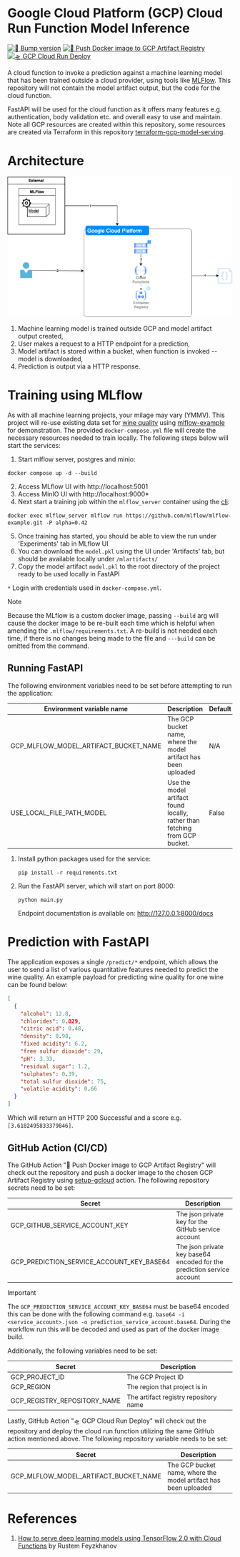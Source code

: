 # Google Cloud Platform (GCP) Cloud Run Function Model Inference

[![🚧 Bump version](https://github.com/kwame-mintah/gcp-cloud-run-function-model-inference/actions/workflows/run-version-bump.yml/badge.svg)](https://github.com/kwame-mintah/gcp-cloud-run-function-model-inference/actions/workflows/run-version-bump.yml)
[![🚀 Push Docker image to GCP Artifact Registry](https://github.com/kwame-mintah/gcp-cloud-run-function-model-inference/actions/workflows/gcp-docker-build-and-push.yml/badge.svg)](https://github.com/kwame-mintah/gcp-cloud-run-function-model-inference/actions/workflows/gcp-docker-build-and-push.yml)
[![🛸 GCP Cloud Run Deploy](https://github.com/kwame-mintah/gcp-cloud-run-function-model-inference/actions/workflows/gcp-cloud-run-deploy.yml/badge.svg)](https://github.com/kwame-mintah/gcp-cloud-run-function-model-inference/actions/workflows/gcp-cloud-run-deploy.yml)

A cloud function to invoke a prediction against a machine learning model that has been trained outside
a cloud provider, using tools like [MLFlow](https://mlflow.org/). This repository will not contain the model artifact output,
but the code for the cloud function.

FastAPI will be used for the cloud function as it offers many features e.g. authentication, body validation etc.
and overall easy to use and maintain. Note all GCP resources are created within this repository, some resources are created
via Terraform in this repository [terraform-gcp-model-serving](https://github.com/kwame-mintah/terraform-gcp-model-serving).

# Architecture

![proposed-model-inference-architecture](./docs/drawio/cloud-function-model-inference-overview.png)

1. Machine learning model is trained outside GCP and model artifact output created,
2. User makes a request to a HTTP endpoint for a prediction,
3. Model artifact is stored within a bucket, when function is invoked -- model is downloaded,
4. Prediction is output via a HTTP response.

# Training using MLflow

As with all machine learning projects, your milage may vary (YMMV). This project will re-use existing data set for
[wine quality](https://archive.ics.uci.edu/dataset/186/wine+quality) using [mlflow-example](https://github.com/mlflow/mlflow-example)
for demonstration. The provided `docker-compose.yml` file will create the necessary resources needed to train locally.
The following steps below will start the services:

1. Start mlflow server, postgres and minio:

```shell
docker compose up -d --build
```

2. Access MLflow UI with http://localhost:5001
3. Access MinIO UI with http://localhost:9000*
4. Next start a training job within the `mlflow_server` container using the [cli](https://mlflow.org/docs/latest/cli.html#mlflow-run):

```shell
docker exec mlflow_server mlflow run https://github.com/mlflow/mlflow-example.git -P alpha=0.42
```

5. Once training has started, you should be able to view the run under 'Experiments' tab in MLflow UI
6. You can download the `model.pkl` using the UI under 'Artifacts' tab, but should be available locally under `/mlartifacts/`
7. Copy the model artifact `model.pkl` to the root directory of the project ready to be used locally in FastAPI

`*` Login with credentials used in `docker-compose.yml`.

> [!NOTE]
> Because the MLflow is a custom docker image, passing `--build` arg will cause the docker image to be re-built each time
> which is helpful when amending the `.mlflow/requirements.txt`. A re-build is not needed each time, if there is no changes
> being made to the file and `---build` can be omitted from the command.

## Running FastAPI

The following environment variables need to be set before attempting to run the application:

| Environment variable name             | Description                                                                 | Default | Required |
|---------------------------------------|-----------------------------------------------------------------------------|---------|----------|
| GCP_MLFLOW_MODEL_ARTIFACT_BUCKET_NAME | The GCP bucket name, where the model artifact has been uploaded             | N/A     | Yes      |
| USE_LOCAL_FILE_PATH_MODEL             | Use the model artifact found locally, rather than fetching from GCP bucket. | False   | No       |


1. Install python packages used for the service:

   ```shell
   pip install -r requirements.txt
   ```

2. Run the FastAPI server, which will start on port 8000:

   ```shell
   python main.py
   ```

   Endpoint documentation is available on: http://127.0.0.1:8000/docs

# Prediction with FastAPI

The application exposes  a single `/predict/*` endpoint, which allows the user to send a list of various quantitative
features needed to predict the wine quality. An example payload for predicting wine quality for one wine can be found below:

```json
[
  {
    "alcohol": 12.8,
    "chlorides": 0.029,
    "citric acid": 0.48,
    "density": 0.98,
    "fixed acidity": 6.2,
    "free sulfur dioxide": 29,
    "pH": 3.33,
    "residual sugar": 1.2,
    "sulphates": 0.39,
    "total sulfur dioxide": 75,
    "volatile acidity": 0.66
  }
]
```

Which will return an HTTP 200 Successful and a score e.g. `[3.6182495833379846]`.

## GitHub Action (CI/CD)

The GitHub Action "🚀 Push Docker image to GCP Artifact Registry" will check out the repository and push a docker image
to the chosen GCP Artifact Registry using [setup-gcloud](https://github.com/google-github-actions/setup-gcloud/tree/v2.1.2) action.
The following repository secrets need to be set:

| Secret                                    | Description                                                            |
|-------------------------------------------|------------------------------------------------------------------------|
| GCP_GITHUB_SERVICE_ACCOUNT_KEY            | The json private key for the GitHub service account                    |
| GCP_PREDICTION_SERVICE_ACCOUNT_KEY_BASE64 | The json private key base64 encoded for the prediction service account |

> [!IMPORTANT]
> The `GCP_PREDICTION_SERVICE_ACCOUNT_KEY_BASE64` must be base64 encoded this can be done with the following command e.g.
> `base64 -i <service_account>.json -o prediction_service_account.base64`. During the workflow run this will be decoded
> and used as part of the docker image build.

Additionally, the following variables need to be set:

| Secret                       | Description                           |
|------------------------------|---------------------------------------|
| GCP_PROJECT_ID               | The GCP Project ID                    |
| GCP_REGION                   | The region that project is in         |
| GCP_REGISTRY_REPOSITORY_NAME | The artifact registry repository name |

Lastly, GitHub Action "🛸 GCP Cloud Run Deploy" will check out the repository and deploy the cloud run function utilizing
the same GitHub action mentioned above. The following repository variable needs to be set:

| Secret                                | Description                                                     |
|---------------------------------------|-----------------------------------------------------------------|
| GCP_MLFLOW_MODEL_ARTIFACT_BUCKET_NAME | The GCP bucket name, where the model artifact has been uploaded |


# References

1. [How to serve deep learning models using TensorFlow 2.0 with Cloud Functions](https://cloud.google.com/blog/products/ai-machine-learning/how-to-serve-deep-learning-models-using-tensorflow-2-0-with-cloud-functions) by Rustem Feyzkhanov
